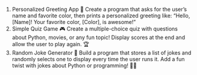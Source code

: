 
1. Personalized Greeting App 👋
Create a program that asks for the user’s name and favorite color, then prints a personalized greeting like: “Hello, [Name]! Your favorite color, [Color], is awesome!”
2. Simple Quiz Game 🎮
Create a multiple-choice quiz with questions about Python, movies, or any fun topic! Display scores at the end and allow the user to play again. 🏆
3. Random Joke Generator 🤣
Build a program that stores a list of jokes and randomly selects one to display every time the user runs it. Add a fun twist with jokes about Python or programming! 🐍💡